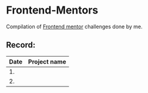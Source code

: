 # Frontend-Mentors
Compilation of [Frontend mentor](https://www.frontendmentor.io/challenges?sort=difficulty|asc&types=free&hideCompleted=true) challenges done by me.

## Record:
| Date | Project name |
| ----------- | ----------- |
| 1. | |
| 2. | |
